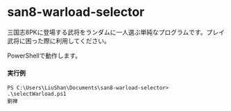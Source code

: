 # san8-warload-selector

三国志8PKに登場する武将をランダムに一人選ぶ単純なプログラムです。プレイ武将に困った際に利用してください。

PowerShellで動作します。

#### 実行例

```
PS C:\Users\LiuShan\Documents\san8-warload-selector> .\selectWarload.ps1
劉禅
```